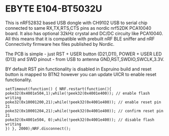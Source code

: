 # EBYTE E104-BT5032U

This is nRF52832 based USB dongle with CH9102 USB to serial chip connected to same RX,TX,RTS,CTS pins as nordic nrf52DK PCA10040 board.
It also has optional 32kHz crystal and DC/DC circuity like PCA10040.
All this means that it is compatible with prebuilt nRF BLE sniffer and nRF Connectivity firmware hex files published by Nordic.

The PCB is simple - just RST + USER button (D21,D11), POWER + USER LED (D13) and SWD pinout - from USB to antenna GND,RST,SWDIO,SWCLK,3.3V.

BY default RST pin functionality is disabled in Espruino build and reset button is mapped to BTN2 however you can update UICR to enable reset functionality.
```
setTimeout(function() { NRF.restart(function(){
poke32(0x4001e504,1);while(!peek32(0x4001e400)); // enable flash writing
poke32(0x10001200,21);while(!peek32(0x4001e400)); // enable reset pin 21
poke32(0x10001204,21);while(!peek32(0x4001e400)); // confirm reset pin 21
poke32(0x4001e504, 0);while(!peek32(0x4001e400)); // disable flash writing
}) }, 2000);NRF.disconnect();
```
